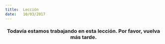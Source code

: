 ```yaml
---
title:  Lección
date:   10/03/2017
---
```


### <center>Todavía estamos trabajando en esta lección. Por favor, vuelva más tarde.</center>